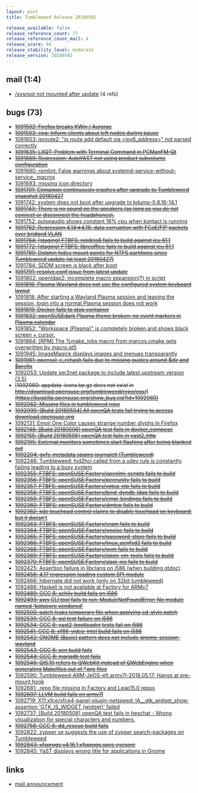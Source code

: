 ```yaml
---
layout: post
title: Tumbleweed Release 20180502

release_available: false
release_reference_count: 77
release_reference_count_mail: 4
release_score: 84
release_stability_level: moderate
release_version: 20180502
---
```


## mail (1:4)

- [/sysroot not mounted after update](https://lists.opensuse.org/opensuse-factory/2018-05/msg00077.html) (4 refs)

## bugs (73)

<!--more-->

- ~~[1091592: Firefox breaks KWin / Aurorae](https://bugzilla.opensuse.org/show_bug.cgi?id=1091592)~~
- ~~[1091593: cpg: Inform clients about left nodes during pause](https://bugzilla.opensuse.org/show_bug.cgi?id=1091593)~~
- [1091603: iproute2: "ip route add default via <ipv6_address>" not parsed correctly](https://bugzilla.opensuse.org/show_bug.cgi?id=1091603)
- ~~[1091635: LXQT:  Problem with Terminal Command in PCManFM-Qt](https://bugzilla.opensuse.org/show_bug.cgi?id=1091635)~~
- ~~[1091669: Regression: AutoYAST not using product subvolume configuration](https://bugzilla.opensuse.org/show_bug.cgi?id=1091669)~~
- [1091680: rpmlint: False warnings about systemd-service-without-service_ macros](https://bugzilla.opensuse.org/show_bug.cgi?id=1091680)
- [1091693: missing icon directory](https://bugzilla.opensuse.org/show_bug.cgi?id=1091693)
- ~~[1091701: Cinnamon continuously crashes after upgrade to Tumbleweed snapshot 20180427](https://bugzilla.opensuse.org/show_bug.cgi?id=1091701)~~
- [1091742: system does not boot after upgrade to kdump-0.8.16-14.1](https://bugzilla.opensuse.org/show_bug.cgi?id=1091742)
- ~~[1091743: There is no sound on the speakers (as long as you do not connect or disconnect the headphones).](https://bugzilla.opensuse.org/show_bug.cgi?id=1091743)~~
- [1091752: pulseaudio shows constant 18% cpu when kontact is running](https://bugzilla.opensuse.org/show_bug.cgi?id=1091752)
- ~~[1091762: Regression 4.14=>4.16: data corruption with FCoE/FIP packets over bridged VLAN](https://bugzilla.opensuse.org/show_bug.cgi?id=1091762)~~
- ~~[1091764: \[staging\] FTBFS: nojdejs8 fails to build against icu 61.1](https://bugzilla.opensuse.org/show_bug.cgi?id=1091764)~~
- ~~[1091772: \[staging\] FTBFS: libreoffice fails to build against icu 61.1](https://bugzilla.opensuse.org/show_bug.cgi?id=1091772)~~
- ~~[1091780: Dolphin hides mount points for NTFS partitions since Tumbleweed update (at least 20180427)](https://bugzilla.opensuse.org/show_bug.cgi?id=1091780)~~
- [1091784: SDDM screen is black after boot](https://bugzilla.opensuse.org/show_bug.cgi?id=1091784)
- ~~[1091791: resolve.conf issue from latest update](https://bugzilla.opensuse.org/show_bug.cgi?id=1091791)~~
- [1091802: openldap2: incomplete macro expansion(?) in script](https://bugzilla.opensuse.org/show_bug.cgi?id=1091802)
- ~~[1091816: Plasma Wayland does not use the configured system keyboard layout](https://bugzilla.opensuse.org/show_bug.cgi?id=1091816)~~
- [1091818: After starting a Wayland Plasma session and leaving the session, login into a normal Plasma session does not work](https://bugzilla.opensuse.org/show_bug.cgi?id=1091818)
- ~~[1091819: Docker fails to stop container](https://bugzilla.opensuse.org/show_bug.cgi?id=1091819)~~
- ~~[1091832: openSUSEdark Plasma theme broken: no event markers in Plasma calendar](https://bugzilla.opensuse.org/show_bug.cgi?id=1091832)~~
- [1091852: "Workspace (Plasma)" is completely broken and shows black screen + cursor.](https://bugzilla.opensuse.org/show_bug.cgi?id=1091852)
- [1091864: \[RPM\] The %make_jobs macro from marcos.cmake gets overwritten by macro.qt5](https://bugzilla.opensuse.org/show_bug.cgi?id=1091864)
- [1091945: ImageMagick displays images and menues transparantly](https://bugzilla.opensuse.org/show_bug.cgi?id=1091945)
- ~~[1091961: openssl: c_rehash fails due to missing quotes around $dir and $prefix](https://bugzilla.opensuse.org/show_bug.cgi?id=1091961)~~
- [1092053: Update ser2net package to include latest upstream version (3.5)](https://bugzilla.opensuse.org/show_bug.cgi?id=1092053)
- ~~[1092060: appdata-icons.tar.gz does not exist in http://download.opensuse.org/tumbleweed/repo/oss/](https://bugzilla.opensuse.org/show_bug.cgi?id=1092060)~~
- ~~[1092062: Missing files in tumbleweed repo](https://bugzilla.opensuse.org/show_bug.cgi?id=1092062)~~
- ~~[1092090: \[Build 20180504\] All openQA tests fail trying to access download.opensuse.org](https://bugzilla.opensuse.org/show_bug.cgi?id=1092090)~~
- [1092131: Emoji One Color causes strange number glyphs in Firefox](https://bugzilla.opensuse.org/show_bug.cgi?id=1092131)
- ~~[1092148: \[Build 20180506\] openQA test fails in docker_compose](https://bugzilla.opensuse.org/show_bug.cgi?id=1092148)~~
- ~~[1092155: \[Build 20180506\] openQA test fails in yast2_http](https://bugzilla.opensuse.org/show_bug.cgi?id=1092155)~~
- ~~[1092195: External monitors sometimes start flashing after being blanked out](https://bugzilla.opensuse.org/show_bug.cgi?id=1092195)~~
- ~~[1092204: gvfs-metadata spams journalctl (Tumbleweed)](https://bugzilla.opensuse.org/show_bug.cgi?id=1092204)~~
- [1092246: Tumbleweed:  hid2hci called from a udev rule is constantly failing leading to a busy system](https://bugzilla.opensuse.org/show_bug.cgi?id=1092246)
- ~~[1092355: FTBFS: openSUSE:Factory/openlmi-scripts fails to build](https://bugzilla.opensuse.org/show_bug.cgi?id=1092355)~~
- ~~[1092356: FTBFS: openSUSE:Factory/peerunity fails to build](https://bugzilla.opensuse.org/show_bug.cgi?id=1092356)~~
- ~~[1092357: FTBFS: openSUSE:Factory/votca-xtp fails to build](https://bugzilla.opensuse.org/show_bug.cgi?id=1092357)~~
- ~~[1092358: FTBFS: openSUSE:Factory/bind-dyndb-ldap fails to build](https://bugzilla.opensuse.org/show_bug.cgi?id=1092358)~~
- ~~[1092359: FTBFS: openSUSE:Factory/cmpi-bindings fails to build](https://bugzilla.opensuse.org/show_bug.cgi?id=1092359)~~
- ~~[1092360: FTBFS: openSUSE:Factory/dmtcp fails to build](https://bugzilla.opensuse.org/show_bug.cgi?id=1092360)~~
- ~~[1092362: kde touchpad control claims to disable touchpad on keyboard, but it doesn't](https://bugzilla.opensuse.org/show_bug.cgi?id=1092362)~~
- ~~[1092363: FTBFS: openSUSE:Factory/cram fails to build](https://bugzilla.opensuse.org/show_bug.cgi?id=1092363)~~
- ~~[1092364: FTBFS: openSUSE:Factory/xnoise fails to build](https://bugzilla.opensuse.org/show_bug.cgi?id=1092364)~~
- ~~[1092365: FTBFS: openSUSE:Factory/password-store fails to build](https://bugzilla.opensuse.org/show_bug.cgi?id=1092365)~~
- ~~[1092366: FTBFS: openSUSE:Factory/linux_pcnfsd2 fails to build](https://bugzilla.opensuse.org/show_bug.cgi?id=1092366)~~
- ~~[1092368: FTBFS: openSUSE:Factory/pvm fails to build](https://bugzilla.opensuse.org/show_bug.cgi?id=1092368)~~
- ~~[1092369: FTBFS: openSUSE:Factory/open-vm-tools fails to build](https://bugzilla.opensuse.org/show_bug.cgi?id=1092369)~~
- ~~[1092370: FTBFS: openSUSE:Factory/slapi-nis fails to build](https://bugzilla.opensuse.org/show_bug.cgi?id=1092370)~~
- [1092425: Assertion failure in libclang on i586 (when building qtdoc)](https://bugzilla.opensuse.org/show_bug.cgi?id=1092425)
- ~~[1092456: 4.17 regression loading custom SPI module](https://bugzilla.opensuse.org/show_bug.cgi?id=1092456)~~
- [1092466: hibernate did not work (only on 32bit tumbleweed)](https://bugzilla.opensuse.org/show_bug.cgi?id=1092466)
- [1092486: Haskell is not available at Factory for ARMv7](https://bugzilla.opensuse.org/show_bug.cgi?id=1092486)
- ~~[1092489: GCC 8:  schily build fails on i586](https://bugzilla.opensuse.org/show_bug.cgi?id=1092489)~~
- ~~[1092493: aws CLI tool fails to run: ModuleNotFoundError: No module named 'botocore.vendored'](https://bugzilla.opensuse.org/show_bug.cgi?id=1092493)~~
- ~~[1092500: patch leaks temporary file when applying ed-style patch](https://bugzilla.opensuse.org/show_bug.cgi?id=1092500)~~
- ~~[1092530: GCC 8: gsl test failure on i586](https://bugzilla.opensuse.org/show_bug.cgi?id=1092530)~~
- ~~[1092534: GCC 8:  yast2-bootloader tests fail on i586](https://bugzilla.opensuse.org/show_bug.cgi?id=1092534)~~
- ~~[1092541: GCC 8: xf86-video-intel build fails on i586](https://bugzilla.opensuse.org/show_bug.cgi?id=1092541)~~
- ~~[1092542: GNOME (Basic) pattern does not include gnome-session-wayland](https://bugzilla.opensuse.org/show_bug.cgi?id=1092542)~~
- ~~[1092543: GCC 8: xen build fails](https://bugzilla.opensuse.org/show_bug.cgi?id=1092543)~~
- ~~[1092544: GCC 8: mariadb test fails](https://bugzilla.opensuse.org/show_bug.cgi?id=1092544)~~
- ~~[1092546: Qt5.10 refers to QWebKit instead of QWebEngine when generating Makefiles out of *.pro files](https://bugzilla.opensuse.org/show_bug.cgi?id=1092546)~~
- [1092590: Tumbleweed-ARM-JeOS-efi.armv7l-2018.05.17: Hangs at pre-mount hook](https://bugzilla.opensuse.org/show_bug.cgi?id=1092590)
- [1092681: .repo file missing in Factory and Leap15.0 repos](https://bugzilla.opensuse.org/show_bug.cgi?id=1092681)
- ~~[1092697: LLVM build fails on armv7l](https://bugzilla.opensuse.org/show_bug.cgi?id=1092697)~~
- [1092719: X11:xfce/xfce4-panel-plugin-netspeed: IA__gtk_widget_show: assertion 'GTK_IS_WIDGET (widget)' failed](https://bugzilla.opensuse.org/show_bug.cgi?id=1092719)
- [1092737: \[Build 20180508\] openQA test fails in hexchat - Wrong visualization for special characters and numbers.](https://bugzilla.opensuse.org/show_bug.cgi?id=1092737)
- ~~[1092758: GCC 8: dd_rescue build fails](https://bugzilla.opensuse.org/show_bug.cgi?id=1092758)~~
- [1092822: zypper se suggests the use of zypper search-packages on Tumbleweed](https://bugzilla.opensuse.org/show_bug.cgi?id=1092822)
- ~~[1092843: xfsprogs v4.16.1 xfsprogs.spec eyesore](https://bugzilla.opensuse.org/show_bug.cgi?id=1092843)~~
- [1092845: YaST displays wrong title for applications in Gnome](https://bugzilla.opensuse.org/show_bug.cgi?id=1092845)



## links

- [mail announcement](https://lists.opensuse.org/opensuse-factory/2018-05/msg00048.html)
